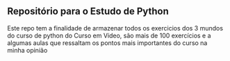 ## Repositório para o Estudo de Python
Este repo tem a finalidade de armazenar todos os exercicios dos 3 mundos do curso de python do Curso em Vídeo, são mais de 100 exercícios e a algumas aulas que ressaltam os pontos mais importantes do curso na minha opinião
